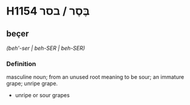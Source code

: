 # H1154 בֶּסֶר / בסר

## beçer

_(beh'-ser | beh-SER | beh-SER)_

### Definition

masculine noun; from an unused root meaning to be sour; an immature grape; unripe grape.

- unripe or sour grapes
